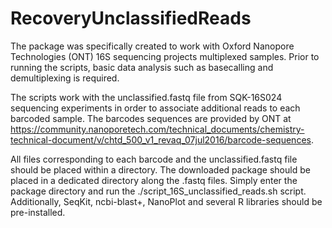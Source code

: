 # RecoveryUnclassifiedReads

The package was specifically created to work with Oxford Nanopore Technologies (ONT) 16S sequencing projects multiplexed samples. Prior to running the scripts, basic data analysis such as basecalling and demultiplexing is required. 

The scripts work with the unclassified.fastq file from SQK-16S024 sequencing experiments in order to associate additional reads to each barcoded sample. The barcodes sequences are provided by ONT at https://community.nanoporetech.com/technical_documents/chemistry-technical-document/v/chtd_500_v1_revaq_07jul2016/barcode-sequences. 

All files corresponding to each barcode and the unclassified.fastq file should be placed within a directory. The downloaded package should be placed in a dedicated directory along the .fastq files. Simply enter the package directory and run the ./script_16S_unclassified_reads.sh script. Additionally, SeqKit, ncbi-blast+, NanoPlot and several R libraries should be pre-installed.
